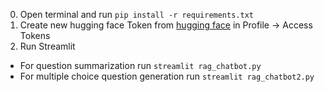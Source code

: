 0) Open terminal and run `pip install -r requirements.txt`
1) Create new hugging face Token from [hugging face](https://huggingface.co/) in Profile -> Access Tokens
2) Run Streamlit
+ For question summarization run `streamlit rag_chatbot.py`
+ For multiple choice question generation run `streamlit rag_chatbot2.py`